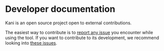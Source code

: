 # Developer documentation

Kani is an open source project open to external contributions.

The easiest way to contribute is to [report any
issue](https://github.com/model-checking/kani/issues/new/choose) you encounter
while using the tool. If you want to contribute to its development,
we recommend looking into [these issues](https://github.com/model-checking/kani/contribute).
